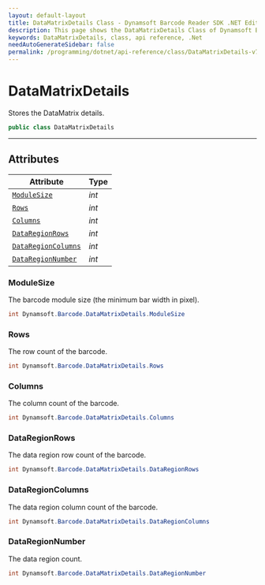 ```yaml
---
layout: default-layout
title: DataMatrixDetails Class - Dynamsoft Barcode Reader SDK .NET Edition API Reference
description: This page shows the DataMatrixDetails Class of Dynamsoft Barcode Reader SDK .NET Edition.
keywords: DataMatrixDetails, class, api reference, .Net
needAutoGenerateSidebar: false
permalink: /programming/dotnet/api-reference/class/DataMatrixDetails-v7.6.0.html
---
```


# DataMatrixDetails
Stores the DataMatrix details.

```C#
public class DataMatrixDetails
```  

---

## Attributes
  
| Attribute | Type |
|---------- | ---- |
| [`ModuleSize`](#modulesize) | *int* |
| [`Rows`](#rows) | *int* | 
| [`Columns`](#columns) | *int* |
| [`DataRegionRows`](#dataregionrows) | *int* | 
| [`DataRegionColumns`](#dataregioncolumns) | *int* |
| [`DataRegionNumber`](#dataregionnumber) | *int* |


### ModuleSize
The barcode module size (the minimum bar width in pixel).

```C#
int Dynamsoft.Barcode.DataMatrixDetails.ModuleSize
```

### Rows
The row count of the barcode.

```C#
int Dynamsoft.Barcode.DataMatrixDetails.Rows
```

### Columns
The column count of the barcode.

```C#
int Dynamsoft.Barcode.DataMatrixDetails.Columns
```

### DataRegionRows 
The data region row count of the barcode.

```C#
int Dynamsoft.Barcode.DataMatrixDetails.DataRegionRows
```

### DataRegionColumns
The data region column count of the barcode.

```C#
int Dynamsoft.Barcode.DataMatrixDetails.DataRegionColumns
```

### DataRegionNumber
The data region count.

```C#
int Dynamsoft.Barcode.DataMatrixDetails.DataRegionNumber
```

